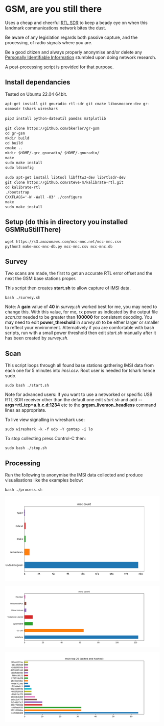# GSM, are you still there

Uses a  cheap and cheerful [RTL SDR](https://www.rtl-sdr.com/about-rtl-sdr/) to keep a beady eye on when this landmark communications network bites the dust.

Be aware of any legislation regards both passive capture, and the processing, of radio signals where you are.

Be a good citizen and always properly anonymise and/or delete any [Personally Identifiable Information](https://en.wikipedia.org/wiki/Personal_data) stumbled upon doing network research.

A post-processing script is provided for that purpose.

## Install dependancies

Tested on Ubuntu 22.04 64bit.

``` console
apt-get install git gnuradio rtl-sdr git cmake libosmocore-dev gr-osmosdr tshark wireshark

pip3 install python-dateutil pandas matplotlib

git clone https://github.com/bkerler/gr-gsm
cd gr-gsm
mkdir build
cd build
cmake ..
mkdir $HOME/.grc_gnuradio/ $HOME/.gnuradio/
make
sudo make install
sudo ldconfig

sudo apt-get install libtool libfftw3-dev librtlsdr-dev
git clone https://github.com/steve-m/kalibrate-rtl.git
cd kalibrate-rtl
./bootstrap
CXXFLAGS='-W -Wall -O3' ./configure
make
sudo make install

```

## Setup (do this in directory you installed GSMRuStillThere)

```console
wget https://s3.amazonaws.com/mcc-mnc.net/mcc-mnc.csv
python3 make-mcc-mnc-db.py mcc-mnc.csv mcc-mnc.db
```

## Survey

Two scans are made, the first to get an accurate RTL error offset and the next the GSM base stations proper. 

This script then creates **start.sh** to allow capture of IMSI data.

```console
bash ./survey.sh
```
Note: A **gain** value of **40** in *survey.sh* worked best for me, you may need to change this. With this value, for me, rx power as indicated by the output file *scan.txt* needed to be greater than **100000** for consistent decoding. You may need to edit **power_threshold** in *survey.sh* to be either larger or smaller to reflect your environment. Alternatively if you are comfortable with bash scripts, run with a small power threshold then edit *start.sh* manually after it has been created by *survey.sh*.

## Scan

This script loops through all found base stations gathering IMSI data from each one for 5 minutes into *imsi.csv*. Root user is needed for tshark hence sudo. 

```console
sudo bash ./start.sh
```

Note for advanced users: If you want to use a networked or specific USB RTL SDR receiver other than the default one edit *start.sh* and add **--args=rtl_tcp=a.b.c.d:1234** etc to the **grgsm_livemon_headless** command lines as appropriate.

To live view signalling in wireshark use:

``` console
sudo wireshark -k -f udp -Y gsmtap -i lo
```

To stop collecting press Control-C then:

```console
sudo bash ./stop.sh
```

## Processing

Run the following to anonymise the IMSI data collected and produce visualisations like the examples below:

```console
bash ./process.sh
```

![!](./mcccount.png "")

![!](./mnccount.png "")

![!](./msintop20.png "")
